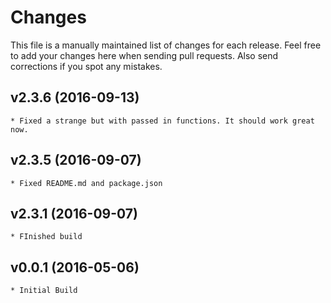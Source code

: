 # Changes

This file is a manually maintained list of changes for each release. Feel free
to add your changes here when sending pull requests. Also send corrections if
you spot any mistakes.

## v2.3.6 (2016-09-13)

	* Fixed a strange but with passed in functions. It should work great now.

## v2.3.5 (2016-09-07)

	* Fixed README.md and package.json

## v2.3.1 (2016-09-07)

	* FInished build

## v0.0.1 (2016-05-06)

	* Initial Build